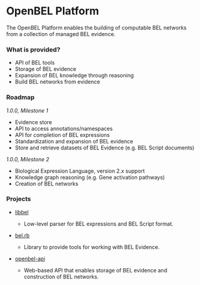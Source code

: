 # OpenBEL Platform

The OpenBEL Platform enables the building of computable BEL networks from a collection of managed BEL evidence.

### What is provided?

- API of BEL tools
- Storage of BEL evidence
- Expansion of BEL knowledge through reasoning
- Build BEL networks from evidence

### Roadmap

*1.0.0, Milestone 1*

- Evidence store
- API to access annotations/namespaces
- API for completion of BEL expressions
- Standardization and expansion of BEL evidence
- Store and retrieve datasets of BEL Evidence (e.g. BEL Script documents)

*1.0.0, Milestone 2*

- Biological Expression Language, version 2.x support
- Knowledge graph reasoning (e.g. Gene activation pathways)
- Creation of BEL networks

### Projects

- [libbel](https://github.com/OpenBEL/libbel)
  - Low-level parser for BEL expressions and BEL Script format.

- [bel.rb](https://github.com/OpenBEL/bel.rb)
  - Library to provide tools for working with BEL Evidence.

- [openbel-api](https://github.com/OpenBEL/openbel-api)
  - Web-based API that enables storage of BEL evidence and construction of BEL networks.


